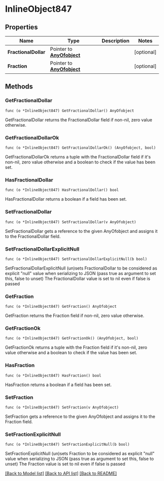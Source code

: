 # InlineObject847

## Properties

Name | Type | Description | Notes
------------ | ------------- | ------------- | -------------
**FractionalDollar** | Pointer to [**AnyOfobject**](anyOf&lt;object&gt;.md) |  | [optional] 
**Fraction** | Pointer to [**AnyOfobject**](anyOf&lt;object&gt;.md) |  | [optional] 

## Methods

### GetFractionalDollar

`func (o *InlineObject847) GetFractionalDollar() AnyOfobject`

GetFractionalDollar returns the FractionalDollar field if non-nil, zero value otherwise.

### GetFractionalDollarOk

`func (o *InlineObject847) GetFractionalDollarOk() (AnyOfobject, bool)`

GetFractionalDollarOk returns a tuple with the FractionalDollar field if it's non-nil, zero value otherwise
and a boolean to check if the value has been set.

### HasFractionalDollar

`func (o *InlineObject847) HasFractionalDollar() bool`

HasFractionalDollar returns a boolean if a field has been set.

### SetFractionalDollar

`func (o *InlineObject847) SetFractionalDollar(v AnyOfobject)`

SetFractionalDollar gets a reference to the given AnyOfobject and assigns it to the FractionalDollar field.

### SetFractionalDollarExplicitNull

`func (o *InlineObject847) SetFractionalDollarExplicitNull(b bool)`

SetFractionalDollarExplicitNull (un)sets FractionalDollar to be considered as explicit "null" value
when serializing to JSON (pass true as argument to set this, false to unset)
The FractionalDollar value is set to nil even if false is passed
### GetFraction

`func (o *InlineObject847) GetFraction() AnyOfobject`

GetFraction returns the Fraction field if non-nil, zero value otherwise.

### GetFractionOk

`func (o *InlineObject847) GetFractionOk() (AnyOfobject, bool)`

GetFractionOk returns a tuple with the Fraction field if it's non-nil, zero value otherwise
and a boolean to check if the value has been set.

### HasFraction

`func (o *InlineObject847) HasFraction() bool`

HasFraction returns a boolean if a field has been set.

### SetFraction

`func (o *InlineObject847) SetFraction(v AnyOfobject)`

SetFraction gets a reference to the given AnyOfobject and assigns it to the Fraction field.

### SetFractionExplicitNull

`func (o *InlineObject847) SetFractionExplicitNull(b bool)`

SetFractionExplicitNull (un)sets Fraction to be considered as explicit "null" value
when serializing to JSON (pass true as argument to set this, false to unset)
The Fraction value is set to nil even if false is passed

[[Back to Model list]](../README.md#documentation-for-models) [[Back to API list]](../README.md#documentation-for-api-endpoints) [[Back to README]](../README.md)


